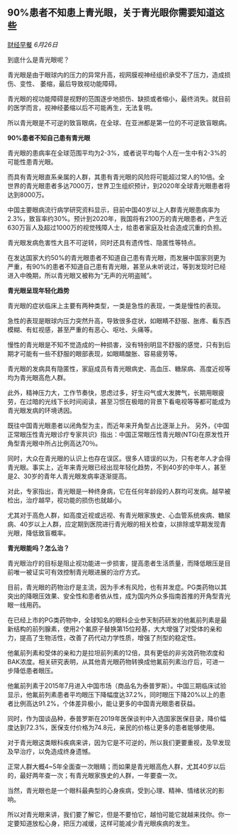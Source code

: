 ## 90%患者不知患上青光眼，关于青光眼你需要知道这些

[财经早餐](javascript:void(0);) *6月26日*

到底什么是青光眼呢？

青光眼是由于眼球内的压力的异常升高，视网膜视神经组织承受不了压力，造成损伤、变性、 萎缩，最后导致视功能障碍。

青光眼的视功能障碍是视野的范围逐步地损伤、缺损或者缩小，最终消失。就目前的医学而言，视神经萎缩以后不可能再生，无法复明。

所以青光眼是不可逆的致盲眼病，在全球、在亚洲都是第一位的不可逆致盲眼病。

**90%患者不知自己患有青光眼**

青光眼的患病率在全球范围平均为2-3%，或者说平均每个人在一生中有2-3%的可能性患青光眼。

而具有青光眼直系亲属的人群，其患有青光眼的风险将可能超过常人的10倍。全世界的青光眼患者多达7000万，世界卫生组织预计，到2020年全球青光眼患者将达到8000万。

中国主要眼病流行病学研究资料显示，目前中国40岁以上人群青光眼患病率为2.3%，致盲率约30%。预计到2020年，我国将有2100万的青光眼患者，产生近630万盲人及超过1000万的视觉残障人士，给患者家庭及社会造成沉重的负担。

青光眼发病危害性大且不可逆转，同时还具有遗传性、隐匿性等特点。

在发达国家大约50%的青光眼患者不知道自己患有青光眼，而发展中国家则更为严重，有90%的患者不知道自己患有青光眼，甚至从未听说过，等到发现时已经进入中晚期，所以青光眼又被称为“无声的光明盗贼”。

 **青光眼呈现年轻化趋势**

青光眼的症状临床上主要有两种类型，一类是急性的表现，一类是慢性的表现。

急性的表现是眼球内压力突然升高，导致很多症状，如眼睛不舒服、胀疼、看东西模糊、有虹视感，甚至严重的有恶心、呕吐、头痛等。

慢性的青光眼是不知不觉造成的一种损害，没有特别明显不舒服的感觉，只有到后期才可能有一些不舒服的眼部表现，如眼睛酸胀、容易疲劳等。

青光眼的发病具有隐匿性，家庭成员有青光眼病史、高血压、糖尿病、高度近视等均为青光眼高危人群。

此外，精神压力大，工作节奏快，思虑过多，好生闷气或大发脾气，长期用眼疲劳，在过暗的光线下长时间阅读，甚至习惯在极暗的背景下看电视等等都可能成为青光眼发病的环境诱因。

既往中国青光眼患者以闭角型为主，而近年来开角型占比逐渐上升。 另外，《中国正常眼压性青光眼诊疗专家共识》指出：中国正常眼压性青光眼(NTG)在原发性开角型青光眼中所占比例高达70％。

同时，大众在青光眼的认识上也存在误区。很多人错误的以为，只有老年人才会得青光眼。事实上，近年来青光眼已经出现年轻化趋势，不到40岁的中年人，甚至是2、30岁的青年人青光眼发病率逐渐提高。

对此，专家指出，青光眼是一种终身病，它在任何年龄段的人群均可发病。越早被检出，治疗越早，视功能的损伤也就越小。

尤其对于高危人群，如高度近视或远视、有青光眼家族史、心血管系统疾病、糖尿病、40岁以上人群，应定期到医院进行青光眼的相关检查，以排除或早期发现青光眼，降低致盲概率。

**青光眼能吗？怎么治？** 

青光眼治疗的目标是阻止视功能进一步损害，提高患者生活质量，而降低眼压是目前唯一被证实可有效控制青光眼进展的治疗方式。

目前，青光眼的药物治疗是主流，因为手术有风险，也有并发症。PG类药物以其突出的降眼压效果、安全性和患者依从性，成为国内外众多指南首推的开角型青光眼一线用药。

在已经上市的PG类药物中，全球知名的眼科企业参天制药研发的他氟前列素是最新结构的前列腺素，使用2个氟原子替换第15位羟基，大大增强了对受体的亲和力，提高了生物活性，改善了药代动力学性质，增强了剂型的稳定性。

他氟前列素和受体的亲和力是拉坦前列素的12倍，具有更低的非劣效药物浓度和BAK浓度。相关研究表明，从其他青光眼药物转换成他氟前列素治疗后，可进一步降低患者眼压。

他氟前列素于2015年7月进入中国市场（商品名为泰普罗斯）。中国三期临床试验显示，他氟前列素患者平均眼压下降幅度达37.2%，同时眼压下降20%以上的患者比例高达91.2%，个体差异极小，能让更多的中国青光眼患者获益。

同时，作为国谈品种，泰普罗斯在2019年医保谈判中入选国家医保目录，降价幅度达到72.3%，医保支付价格为74.8元，亲民的价格让更多的患者能够使用。

对于青光眼这类眼科疾病来讲，因为它是不可逆的，所以我们更要重视，及早发现及早治疗，以免造成终身遗憾。



正常人群大概4~5年全面查一次眼睛；而如果是青光眼高危人群，尤其40岁以后的，最好两年查一次；有青光眼家族史的人群，一年要查一次。 

当然，青光眼也是一个眼科最典型的心身疾病，受到心理、精神、情绪状况的影响。

所以对青光眼来讲，我们要了解它，但是不要怕它，越怕可能它就越来找你。你一定要知道放松心身，把压力减缓，这样可能减少青光眼疾病的发生。